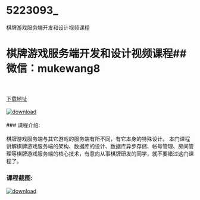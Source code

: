 # 5223093_
棋牌游戏服务端开发和设计视频课程
# 棋牌游戏服务端开发和设计视频课程## 微信：mukewang8
<br/></br>[下载地址](http://www.36tz.cn/article/5223093 "下载地址")
<br/></br>[![download](http://36tz.cn/muke_img/2022_03_1-19-300x139.png "下载地址")](http://www.36tz.cn/article/5223093 "下载地址")
<br/></br>### 课程介绍:<br/></br>棋牌游戏服务端与其它游戏的服务端有所不同，有它本身的特殊设计。
本门课程讲解棋牌游戏服务端的架构、数据库的设计、数据库异步存储、帐号管理、房间管理等棋牌游戏服务端的核心技术，有意向从事棋牌研发的同学，就不要错过这门课程了。

### 课程截图:
[![download](http://36tz.cn/muke_img/2022_03_2-8.png "下载地址")](http://www.36tz.cn/article/5223093 "下载地址")
